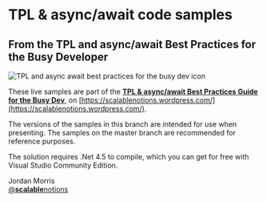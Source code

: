 # TPL & async/await code samples

## From the TPL and async/await Best Practices for the Busy Developer

![TPL and async await best practices for the busy dev icon](https://jordanmorris.github.io/TPL-async-await-samples/tpl_and_async_await_for_the_busy_dev_both_ways_icon.png)

These live samples are part of the [**TPL & async/await Best Practices Guide for the Busy Dev**](https://scalablenotions.wordpress.com/2015/05/02/tpl-and-async-await-best-practices-for-the-busy-developer/), on [https://scalablenotions.wordpress.com/](https://scalablenotions.wordpress.com/).

The versions of the samples in this branch are intended for use when presenting. The samples on the master branch are recommended for reference purposes.

The solution requires .Net 4.5 to compile, which you can get for free with Visual Studio Community Edition.

Jordan Morris  
[@**scalable**notions](https://twitter.com/scalablenotions)
